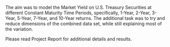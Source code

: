 The aim was to model the Market Yield on U.S. Treasury Securities at different Constant Maturity Time Periods, specifically, 1-Year, 2-Year, 3-Year, 5-Year, 7-Year, and 10-Year returns. The additional task was to try and reduce dimensions of the combined data set, while still explaining most of the variation. 

Please read Project Report for additional details and results. 
